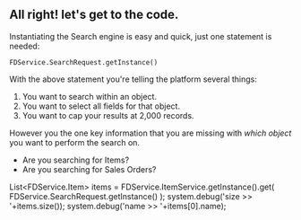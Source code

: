 ## All right! let's get to the code.

Instantiating the Search engine is easy and quick, just one statement is needed:

`FDService.SearchRequest.getInstance()`

With the above statement you're telling the platform several things:

1. You want to search within an object.
2. You want to select all fields for that object.
3. You want to cap your results at 2,000 records.

However you the one key information that you are missing with *which object* you want to perform the search on.
* Are you searching for Items?
* Are you searching for Sales Orders?






List<FDService.Item> items = FDService.ItemService.getInstance().get(
    FDService.SearchRequest.getInstance()
);
system.debug('size >> '+items.size());
system.debug('name >> '+items[0].name);
